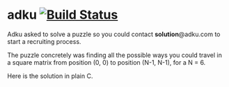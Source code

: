 # adku [![Build Status](https://travis-ci.org/yandroskaos/adku.svg?branch=master)](https://travis-ci.org/yandroskaos/adku)
Adku asked to solve a puzzle so you could contact **solution**@adku.com to start a recruiting process.

The puzzle concretely was finding all the possible ways you could travel in a square matrix from 
position (0, 0) to position (N-1, N-1), for a N = 6.

Here is the solution in plain C.

